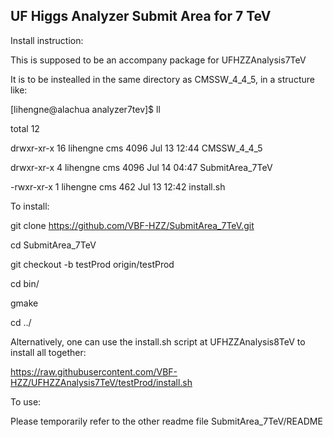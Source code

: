 UF Higgs Analyzer Submit Area for 7 TeV
----

Install instruction:

This is supposed to be an accompany package for UFHZZAnalysis7TeV

It is to be instealled in the same directory as CMSSW_4_4_5, in a structure like:

[lihengne@alachua analyzer7tev]$ ll

total 12

drwxr-xr-x 16 lihengne cms 4096 Jul 13 12:44 CMSSW_4_4_5

drwxr-xr-x  4 lihengne cms 4096 Jul 14 04:47 SubmitArea_7TeV

-rwxr-xr-x  1 lihengne cms  462 Jul 13 12:42 install.sh

To install:

git clone https://github.com/VBF-HZZ/SubmitArea_7TeV.git

cd SubmitArea_7TeV 

git checkout -b testProd origin/testProd

cd bin/

gmake

cd ../

Alternatively, one can use the install.sh script at UFHZZAnalysis8TeV to install all together:

https://raw.githubusercontent.com/VBF-HZZ/UFHZZAnalysis7TeV/testProd/install.sh


To use:

Please temporarily refer to the other readme file SubmitArea_7TeV/README



